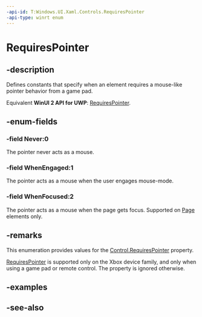 ```yaml
---
-api-id: T:Windows.UI.Xaml.Controls.RequiresPointer
-api-type: winrt enum
---
```


<!-- Enumeration syntax
public enum Windows.UI.Xaml.Controls.RequiresPointer : int
-->

# RequiresPointer

## -description
Defines constants that specify when an element requires a mouse-like pointer behavior from a game pad.

Equivalent **WinUI 2 API for UWP**: [RequiresPointer](/windows/winui/api/microsoft.ui.xaml.controls.requirespointer).

## -enum-fields
### -field Never:0
The pointer never acts as a mouse.

### -field WhenEngaged:1
The pointer acts as a mouse when the user engages mouse-mode.

### -field WhenFocused:2
The pointer acts as a mouse when the page gets focus. Supported on [Page](page.md) elements only.


## -remarks
This enumeration provides values for the [Control.RequiresPointer](control_requirespointer.md) property.

[RequiresPointer](control_requirespointer.md) is supported only on the Xbox device family, and only when using a game pad or remote control. The property is ignored otherwise.

## -examples

## -see-also
